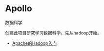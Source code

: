 # Apollo
数据科学

创建此项目研究学习数据科学。先从hadoop开始。

- [Apache的Hadoop入门](http://hadoop.apache.org/docs/r1.0.4/cn/quickstart.html)
